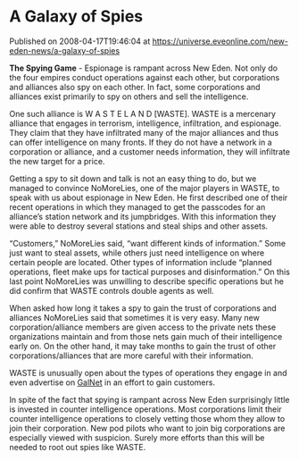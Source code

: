 # A Galaxy of Spies
Published on 2008-04-17T19:46:04 at https://universe.eveonline.com/new-eden-news/a-galaxy-of-spies

**The Spying Game** \- Espionage is rampant across New Eden. Not only do the four empires conduct operations against each other, but corporations and alliances also spy on each other. In fact, some corporations and alliances exist primarily to spy on others and sell the intelligence. 

One such alliance is W A S T E L A N D [WASTE]. WASTE is a mercenary alliance that engages in terrorism, intelligence, infiltration, and espionage. They claim that they have infiltrated many of the major alliances and thus can offer intelligence on many fronts. If they do not have a network in a corporation or alliance, and a customer needs information, they will infiltrate the new target for a price. 

Getting a spy to sit down and talk is not an easy thing to do, but we managed to convince NoMoreLies, one of the major players in WASTE, to speak with us about espionage in New Eden. He first described one of their recent operations in which they managed to get the passcodes for an alliance’s station network and its jumpbridges. With this information they were able to destroy several stations and steal ships and other assets. 

“Customers,” NoMoreLies said, “want different kinds of information.” Some just want to steal assets, while others just need intelligence on where certain people are located. Other types of information include “planned operations, fleet make ups for tactical purposes and disinformation.” On this last point NoMoreLies was unwilling to describe specific operations but he did confirm that WASTE controls double agents as well. 

When asked how long it takes a spy to gain the trust of corporations and alliances NoMoreLies said that sometimes it is very easy. Many new corporation/alliance members are given access to the private nets these organizations maintain and from those nets gain much of their intelligence early on. On the other hand, it may take months to gain the trust of other corporations/alliances that are more careful with their information. 

WASTE is unusually open about the types of operations they engage in and even advertise on [GalNet](”http://myeve.eve-online.com/ingameboard.asp?a=topic&threadID=748358") in an effort to gain customers. 

In spite of the fact that spying is rampant across New Eden surprisingly little is invested in counter intelligence operations. Most corporations limit their counter intelligence operations to closely vetting those whom they allow to join their corporation. New pod pilots who want to join big corporations are especially viewed with suspicion. Surely more efforts than this will be needed to root out spies like WASTE.
